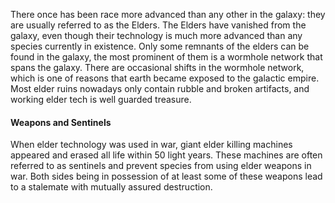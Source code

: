 There once has been race more advanced than any other in the galaxy: they are usually referred to as the Elders.
The Elders have vanished from the galaxy, even though their technology is much more advanced than any species currently in existence.
Only some remnants of the elders can be found in the galaxy, the most prominent of them is a wormhole network that spans the galaxy.
There are occasional shifts in the wormhole network, which is one of reasons that earth became exposed to the galactic empire.
Most elder ruins nowadays only contain rubble and broken artifacts, and working elder tech is well guarded treasure.

#### Weapons and Sentinels

When elder technology was used in war, giant elder killing machines appeared and erased all life within 50 light years.
These machines are often referred to as sentinels and prevent species from using elder weapons in war.
Both sides being in possession of at least some of these weapons lead to a stalemate with mutually assured destruction.
